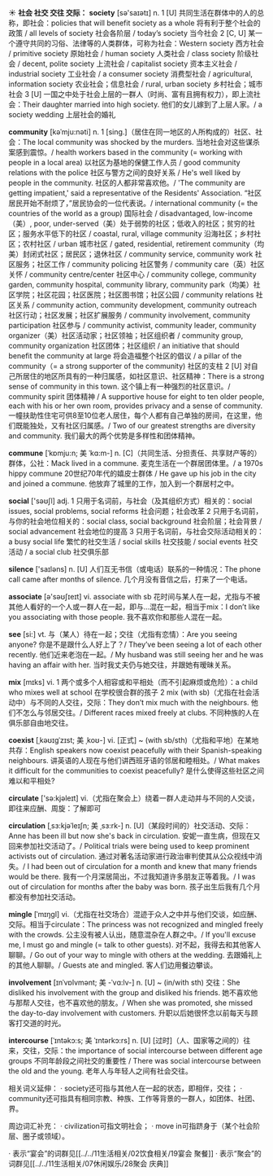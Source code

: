 ☀ <span class="category">**社会 社交 交往 交际：**</span>
<span class="vocabulary">**society**</span> [sə'saɪətɪ] 
<span class="definition">n. 1 [U] 共同生活在群体中的人的总称，即社会：</span>policies that will benefit society as a whole 将有利于整个社会的政策 / all levels of society 社会各阶层 / today’s society 当今社会 <span class="definition">2 [C, U] 某一个遵守共同的习俗、法律等的人类群体，可称为社会：</span>Western society 西方社会 / primitive society 原始社会 / human society 人类社会 / class society 阶级社会 / decent, polite society 上流社会 / capitalist society 资本主义社会 / industrial society 工业社会 / a consumer society 消费型社会 / agricultural, information society 农业社会；信息社会 / rural, urban society 乡村社会；城市社会 <span class="definition">3 [U] 一国之中处于社会上层的一群人（时尚、富有且拥有权力），即上流社会：</span>Their daughter married into high society. 他们的女儿嫁到了上层人家。/ a society wedding 上层社会的婚礼
           
<span class="vocabulary">**community**</span> [kəˈmju:nəti]
<span class="definition">n. 1 [sing.]（居住在同一地区的人所构成的）社区、社会：</span>The local community was shocked by the murders. 当地社会对这些谋杀案感到震惊。/ health workers based in the community (= working with people in a local area) 以社区为基地的保健工作人员 / good community relations with the police 社区与警方之间的良好关系 / He's well liked by people in the community. 社区的人都非常喜欢他。/ 'The community are getting impatient,' said a representative of the Residents' Association. “社区居民开始不耐烦了，”居民协会的一位代表说。/ international community (= the countries of the world as a group) 国际社会 / disadvantaged, low-income（美）, poor, under-served（美）处于弱势的社区；低收入的社区；贫穷的社区；服务水平低下的社区 / coastal, rural, village community 沿海社区；乡村社区；农村社区 / urban 城市社区 / gated, residential, retirement community（均美）封闭式社区；居民区；退休社区 / community service, community work 社区服务；社区工作 / community policing 社区警务 / community care（英）社区关怀 / community centre/center 社区中心 / community college, community garden, community hospital, community library, community park（均美）社区学院；社区花园；社区医院；社区图书馆；社区公园 / community relations 社区关系 / community action, community development, community outreach 社区行动；社区发展；社区扩展服务 / community involvement, community participation 社区参与 / community activist, community leader, community organizer（美）社区活动家；社区领袖；社区组织者 / community group, community organization 社区团体；社区组织 / an initiative that should benefit the community at large 将会造福整个社区的倡议 / a pillar of the community（= a strong supporter of the community) 社区的支柱 <span class="definition">2 [U] 对自己所居住的地区所具有的一种归属感，如社区意识、社区精神：</span>There is a strong sense of community in this town. 这个镇上有一种强烈的社区意识。/ community spirit 团体精神 / A supportive house for eight to ten older people, each with his or her own room, provides privacy and a sense of community. 一幢扶助性住宅可供8至10位老人居住，每个人都有自己单独的房间，在这里，他们既能独处，又有社区归属感。/ Two of our greatest strengths are diversity and community. 我们最大的两个优势是多样性和团体精神。
           
<span class="vocabulary">**commune**</span> [ˈkɒmju:n; 美 ˈkɑ:m-]
<span class="definition">n. [C]（共同生活、分担责任、共享财产等的）群体，公社：</span>Mack lived in a commune. 麦克生活在一个群居团体里。/ a 1970s hippy commune 20世纪70年代的嬉皮士群体 / He gave up his job in the city and joined a commune. 他放弃了城里的工作，加入到一个群居村之中。

<span class="vocabulary">**social**</span> ['səʊʃl] 
<span class="definition">adj. 1 只用于名词前，与社会（及其组织方式）相关的：</span>social issues, social problems, social reforms 社会问题；社会改革 <span class="definition">2 只用于名词前，与你的社会地位相关的：</span>social class, social background 社会阶层；社会背景 / social advancement 社会地位的提高 <span class="definition">3 只用于名词前，与社会交际活动相关的：</span>a busy social life 繁忙的社交生活 / social skills 社交技能 / social events 社交活动 / a social club 社交俱乐部

<span class="vocabulary">**silence**</span> ['saɪləns] 
<span class="definition">n. [U] 人们互无书信（或电话）联系的一种情况：</span>The phone call came after months of silence. 几个月没有音信之后，打来了一个电话。

<span class="vocabulary">**associate**</span> [ə'səʊʃɪeɪt] 
<span class="definition">vi. associate with sb 花时间与某人在一起，尤指与不被其他人看好的一个人或一群人在一起，即与…混在一起，相当于mix：</span>I don’t like you associating with those people. 我不喜欢你和那些人混在一起。

<span class="vocabulary">**see**</span> [si:] 
<span class="definition">vt. 与（某人）待在一起；交往（尤指有恋情）：</span>Are you seeing anyone? 你是不是跟什么人好上了？/ They’ve been seeing a lot of each other recently. 他们近来老泡在一起。/ My husband was still seeing her and he was having an affair with her. 当时我丈夫仍与她交往，并跟她有暧昧关系。

<span class="vocabulary">**mix**</span> [mɪks] 
<span class="definition">vi. 1 两个或多个人相容或和平相处（而不引起麻烦或危险）：</span>a child who mixes well at school 在学校很合群的孩子 <span class="definition">2 mix (with sb)（尤指在社会活动中）与不同的人交往，交际：</span>They don’t mix much with the neighbours. 他们不怎么与邻居交往。/ Different races mixed freely at clubs. 不同种族的人在俱乐部自由地交往。
           
<span class="vocabulary">**coexist**</span> [ˌkəʊɪgˈzɪst; 美 ˌkoʊ-]
<span class="definition">vi. [正式] ~ (with sb/sth)（尤指和平地）在某地共存：</span>English speakers now coexist peacefully with their Spanish-speaking neighbours. 讲英语的人现在与他们讲西班牙语的邻居和睦相处。/ What makes it difficult for the communities to coexist peacefully? 是什么使得这些社区之间难以和平相处?

<span class="vocabulary">**circulate**</span> ['sə:kjəleɪt] 
<span class="definition">vi.（尤指在聚会上）绕着一群人走动并与不同的人交谈，即往来应酬、周旋：</span>了解即可 
                      
<span class="vocabulary">**circulation**</span> [ˌsɜ:kjəˈleɪʃn; 美 ˌsɜ:rk-]
<span class="definition">n. [U]（某段时间的）社交活动、交际：</span>Anne has been ill but now she's back in circulation. 安妮一直生病，但现在又回来参加社交活动了。/ Political trials were being used to keep prominent activists out of circulation. 通过对著名活动家进行政治审判使其从公众视线中消失。/ I had been out of circulation for a month and knew that many friends would be there. 我有一个月深居简出，不过我知道许多朋友正等着我。/ I was out of circulation for months after the baby was born. 孩子出生后我有几个月都没有参加社交活动。
 
<span class="vocabulary">**mingle**</span> [ˈmɪŋgl]
<span class="definition">vi.（尤指在社交场合）混迹于众人之中并与他们交谈，如应酬、交际。相当于circulate：</span>The princess was not recognized and mingled freely with the crowds. 公主没有被人认出，随意混杂在人群之中。/ If you'll excuse me, I must go and mingle (= talk to other guests). 对不起，我得去和其他客人聊聊。/ Go out of your way to mingle with others at the wedding. 去跟婚礼上的其他人聊聊。/ Guests ate and mingled. 客人们边用餐边攀谈。
                      
<span class="vocabulary">**involvement**</span> [ɪnˈvɒlvmənt; 美 -ˈvɑ:lv-]
<span class="definition">n. [U] ~ (in/with sth) 交往：</span>She disliked his involvement with the group and disliked his friends. 她不喜欢他与那帮人交往，也不喜欢他的朋友。/ When she was promoted, she missed the day-to-day involvement with customers. 升职以后她很怀念以前每天与顾客打交道的时光。

<span class="vocabulary">**intercourse**</span> [ˈɪntəkɔ:s; 美 ˈɪntərkɔ:rs]
<span class="definition">n. [U] [过时]（人、国家等之间的）往来，交往，交际：</span>the importance of social intercourse between different age groups 不同年龄段之间社交的重要性 / There was social intercourse between the old and the young. 老年人与年轻人之间有社会交往。

相关词义延伸：
· society还可指与其他人在一起的状态，即相伴，交往；
· community还可指具有相同宗教、种族、工作等背景的一群人，如团体、社团、界。

周边词汇补充：
· civilization可指文明社会；
· move in可指跻身于（某个社会阶层、圈子或领域）。

· 表示“宴会”的词群见[[../../11生活相关/02饮食相关/19宴会 聚餐]]
· 表示“聚会”的词群见[[../../11生活相关/07休闲娱乐/28聚会 庆典]]
